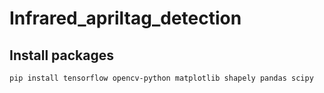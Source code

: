 # Infrared_apriltag_detection

## Install packages
```
pip install tensorflow opencv-python matplotlib shapely pandas scipy
